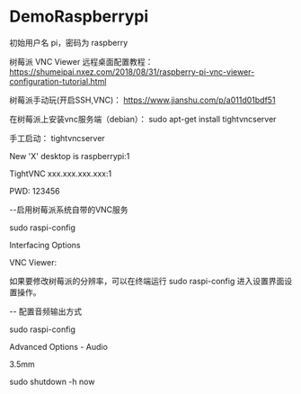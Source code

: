 # DemoRaspberrypi

初始用户名 pi，密码为 raspberry

树莓派 VNC Viewer 远程桌面配置教程：
https://shumeipai.nxez.com/2018/08/31/raspberry-pi-vnc-viewer-configuration-tutorial.html

树莓派手动玩(开启SSH,VNC)：
https://www.jianshu.com/p/a011d01bdf51

在树莓派上安装vnc服务端（debian）：
sudo apt-get install tightvncserver

手工启动：
tightvncserver

New 'X' desktop is raspberrypi:1

TightVNC xxx.xxx.xxx.xxx:1

PWD: 123456

--启用树莓派系统自带的VNC服务

sudo raspi-config

Interfacing Options

VNC Viewer:

如果要修改树莓派的分辨率，可以在终端运行 sudo raspi-config 进入设置界面设置操作。

-- 配置音频输出方式

sudo raspi-config

Advanced Options - Audio

3.5mm

sudo shutdown -h now
